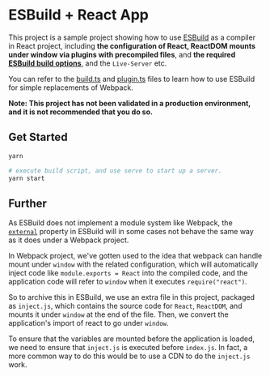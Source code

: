 # ESBuild + React App

This project is a sample project showing how to use [ESBuild](https://esbuild.github.io/) as a compiler in React project, including **the configuration of React, ReactDOM mounts under window via plugins with precompiled files**, and **the required [ESBuild build options](https://esbuild.github.io/api/#simple-options)**, and the `Live-Server` etc.

You can refer to the [build.ts](build.ts) and [plugin.ts](preserve-external-dep.plugin.ts) files to learn how to use ESBuild for simple replacements of Webpack.

**Note: This project has not been validated in a production environment, and it is not recommended that you do so.**

## Get Started

```bash
yarn

# execute build script, and use serve to start up a server.
yarn start
```

## Further

As ESBuild does not implement a module system like Webpack, the [`external`](https://esbuild.github.io/api/#external) property in ESBuild will in some cases not behave the same way as it does under a Webpack project.

In Webpack project, we've gotten used to the idea that webpack can handle mount under `window` with the related configuration, which will automatically inject code like `module.exports = React` into the compiled code, and the application code will refer to `window` when it executes `require("react")`.

So to archive this in ESBuild, we use an extra file in this project, packaged as `inject.js`, which contains the source code for `React`, `ReactDOM`, and mounts it under `window` at the end of the file. Then, we convert the application's import of react to go under `window`.

To ensure that the variables are mounted before the application is loaded, we need to ensure that `inject.js` is executed before `index.js`. In fact, a more common way to do this would be to use a CDN to do the `inject.js` work.
